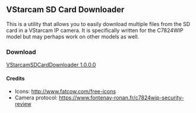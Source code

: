 ﻿## VStarcam SD Card Downloader

This is a utility that allows you to easily download multiple files from the SD card in a VStarcam IP camera.  It is specifically written for the C7824WIP model but may perhaps work on other models as well.

### Download

[VStarcamSDCardDownloader 1.0.0.0](https://dl.dropboxusercontent.com/u/14948927/github/VStarcamSDCardDownloader/VStarcamSDCardDownloader_1.0.0.0.zip)


#### Credits

* Icons: http://www.fatcow.com/free-icons
* Camera protocol: https://www.fontenay-ronan.fr/c7824wip-security-review